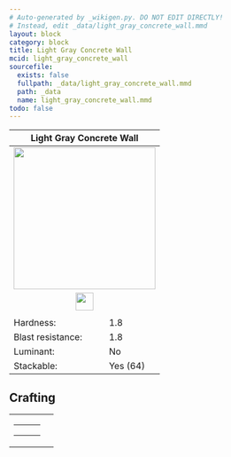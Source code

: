 ```yaml
---
# Auto-generated by _wikigen.py. DO NOT EDIT DIRECTLY!
# Instead, edit _data/light_gray_concrete_wall.mmd
layout: block
category: block
title: Light Gray Concrete Wall
mcid: light_gray_concrete_wall
sourcefile:
  exists: false
  fullpath: _data/light_gray_concrete_wall.mmd
  path: _data
  name: light_gray_concrete_wall.mmd
todo: false
---
```


<table class="block-info"><thead><tr>
<th colspan=2>Light Gray Concrete Wall</th>
</tr></thead><tbody>
<tr><td colspan=2 class="cell-image-big" style="text-align:center"><img src="/allotment/img/textures/allotment/light_gray_concrete_wall.png" width="256" height="256" alt="" class="preview-icon"></td></tr>
<tr><td colspan=2 class="cell-image-small" style="text-align:center"><img src="/allotment/img/inventory_textures/allotment/light_gray_concrete_wall.png" width="32" height="32" alt="" class="inventory-icon"></td></tr>
<tr><td colspan=2 style="text-align:center"><span class="tool-info tool-pickaxe tool-level-1" title="Requires a Wooden/Gold Pickaxe"></span></td></tr>
<tr><td>Hardness:</td><td>1.8</td></tr>
<tr><td>Blast resistance:</td><td>1.8</td></tr>
<tr><td>Luminant:</td><td>No</td></tr>
<tr><td>Stackable:</td><td>Yes (64)</td></tr>
</tbody></table>

## Crafting

<table class="crafting-recipe crafting-shaped"><tbody><tr>
<td><table class="crafting-grid"><tbody>
<tr>
<td>
<span title="Light Gray Concrete" class="item item-minecraft:light_gray_concrete item-type-item" style="background-image:url(&quot;/allotment/img/inventory_textures/minecraft/light_gray_concrete.png&quot;)"></span>
</td>
<td>
<span title="Light Gray Concrete" class="item item-minecraft:light_gray_concrete item-type-item" style="background-image:url(&quot;/allotment/img/inventory_textures/minecraft/light_gray_concrete.png&quot;)"></span>
</td>
<td>
<span title="Light Gray Concrete" class="item item-minecraft:light_gray_concrete item-type-item" style="background-image:url(&quot;/allotment/img/inventory_textures/minecraft/light_gray_concrete.png&quot;)"></span>
</td>
</tr>
<tr>
<td>
<span title="Light Gray Concrete" class="item item-minecraft:light_gray_concrete item-type-item" style="background-image:url(&quot;/allotment/img/inventory_textures/minecraft/light_gray_concrete.png&quot;)"></span>
</td>
<td>
<span title="Light Gray Concrete" class="item item-minecraft:light_gray_concrete item-type-item" style="background-image:url(&quot;/allotment/img/inventory_textures/minecraft/light_gray_concrete.png&quot;)"></span>
</td>
<td>
<span title="Light Gray Concrete" class="item item-minecraft:light_gray_concrete item-type-item" style="background-image:url(&quot;/allotment/img/inventory_textures/minecraft/light_gray_concrete.png&quot;)"></span>
</td>
</tr>
<tr>
<td>
<span class="item item-empty-space"></span>
</td>
<td>
<span class="item item-empty-space"></span>
</td>
<td>
<span class="item item-empty-space"></span>
</td>
</tr>
</tbody></table></td>
<td class="result">
<div class="result-inner">
<div class="result-slot">
<span title="Light Gray Concrete Wall" class="item item-allotment:light_gray_concrete_wall" style="background-image:url(&quot;/allotment/img/inventory_textures/allotment/light_gray_concrete_wall.png&quot;)"></span>
</div>
</div>
</td>
</tr></tbody></table>